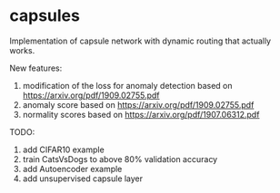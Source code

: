 # capsules
Implementation of capsule network with dynamic routing that actually works.    

New features:
1. modification of the loss for anomaly detection based on https://arxiv.org/pdf/1909.02755.pdf    
2. anomaly score based on https://arxiv.org/pdf/1909.02755.pdf   
3. normality scores based on https://arxiv.org/pdf/1907.06312.pdf   

TODO:
1. add CIFAR10 example
2. train CatsVsDogs to above 80% validation accuracy
3. add Autoencoder example
4. add unsupervised capsule layer
